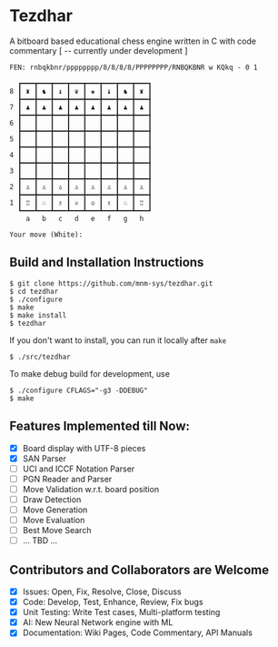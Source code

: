 # **Tezdhar**
A bitboard based educational chess engine written in C with code commentary [ -- currently under development ]

```
FEN: rnbqkbnr/pppppppp/8/8/8/8/PPPPPPPP/RNBQKBNR w KQkq - 0 1

  ┏━━━┳━━━┳━━━┳━━━┳━━━┳━━━┳━━━┳━━━┓
8 ┃ ♜ ┃ ♞ ┃ ♝ ┃ ♛ ┃ ♚ ┃ ♝ ┃ ♞ ┃ ♜ ┃
  ┣━━━╋━━━╋━━━╋━━━╋━━━╋━━━╋━━━╋━━━┫
7 ┃ ♟ ┃ ♟ ┃ ♟ ┃ ♟ ┃ ♟ ┃ ♟ ┃ ♟ ┃ ♟ ┃
  ┣━━━╋━━━╋━━━╋━━━╋━━━╋━━━╋━━━╋━━━┫
6 ┃   ┃   ┃   ┃   ┃   ┃   ┃   ┃   ┃
  ┣━━━╋━━━╋━━━╋━━━╋━━━╋━━━╋━━━╋━━━┫
5 ┃   ┃   ┃   ┃   ┃   ┃   ┃   ┃   ┃
  ┣━━━╋━━━╋━━━╋━━━╋━━━╋━━━╋━━━╋━━━┫
4 ┃   ┃   ┃   ┃   ┃   ┃   ┃   ┃   ┃
  ┣━━━╋━━━╋━━━╋━━━╋━━━╋━━━╋━━━╋━━━┫
3 ┃   ┃   ┃   ┃   ┃   ┃   ┃   ┃   ┃
  ┣━━━╋━━━╋━━━╋━━━╋━━━╋━━━╋━━━╋━━━┫
2 ┃ ♙ ┃ ♙ ┃ ♙ ┃ ♙ ┃ ♙ ┃ ♙ ┃ ♙ ┃ ♙ ┃
  ┣━━━╋━━━╋━━━╋━━━╋━━━╋━━━╋━━━╋━━━┫
1 ┃ ♖ ┃ ♘ ┃ ♗ ┃ ♕ ┃ ♔ ┃ ♗ ┃ ♘ ┃ ♖ ┃
  ┗━━━┻━━━┻━━━┻━━━┻━━━┻━━━┻━━━┻━━━┛
    a   b   c   d   e   f   g   h

Your move (White): 
```

## Build and Installation Instructions
```
$ git clone https://github.com/mnm-sys/tezdhar.git
$ cd tezdhar
$ ./configure
$ make
$ make install
$ tezdhar
```
If you don't want to install, you can run it locally after `make`
```
$ ./src/tezdhar
```
To make debug build for development, use
```
$ ./configure CFLAGS="-g3 -DDEBUG"
$ make
```

## Features Implemented till Now:
- [x] Board display with UTF-8 pieces
- [x] SAN Parser
- [ ] UCI and ICCF Notation Parser
- [ ] PGN Reader and Parser
- [ ] Move Validation w.r.t. board position
- [ ] Draw Detection
- [ ] Move Generation
- [ ] Move Evaluation
- [ ] Best Move Search
- [ ] ... TBD ...

## Contributors and Collaborators are Welcome
- [x] Issues: Open, Fix, Resolve, Close, Discuss
- [x] Code: Develop, Test, Enhance, Review, Fix bugs
- [x] Unit Testing: Write Test cases, Multi-platform testing
- [x] AI: New Neural Network engine with ML
- [x] Documentation: Wiki Pages, Code Commentary, API Manuals
